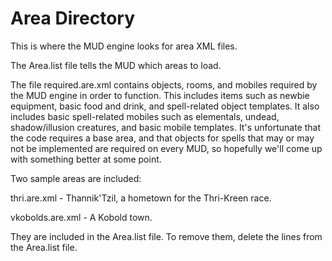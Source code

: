 # Area Directory

This is where the MUD engine looks for area XML files.

The Area.list file tells the MUD which areas to load.

The file required.are.xml contains objects, rooms, and mobiles required by the
MUD engine in order to function. This includes items such as newbie equipment,
basic food and drink, and spell-related object templates. It also includes
basic spell-related mobiles such as elementals, undead, shadow/illusion
creatures, and basic mobile templates. It's unfortunate that the code requires
a base area, and that objects for spells that may or may not be implemented
are required on every MUD, so hopefully we'll come up with something better
at some point.

Two sample areas are included:

thri.are.xml - Thannik'Tzil, a hometown for the Thri-Kreen race.

vkobolds.are.xml - A Kobold town.

They are included in the Area.list file. To remove them, delete the lines from
the Area.list file.